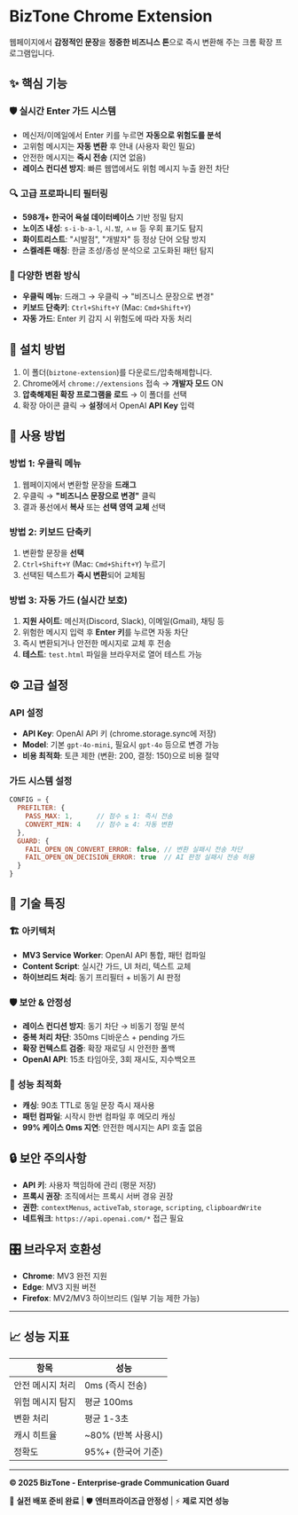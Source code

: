 # BizTone Chrome Extension

웹페이지에서 **감정적인 문장**을 **정중한 비즈니스 톤**으로 즉시 변환해 주는 크롬 확장 프로그램입니다.

## ✨ 핵심 기능

### 🛡️ **실시간 Enter 가드 시스템**
- 메신저/이메일에서 Enter 키를 누르면 **자동으로 위험도를 분석**
- 고위험 메시지는 **자동 변환** 후 안내 (사용자 확인 필요)
- 안전한 메시지는 **즉시 전송** (지연 없음)
- **레이스 컨디션 방지**: 빠른 웹앱에서도 위험 메시지 누출 완전 차단

### 🔍 **고급 프로파니티 필터링**
- **598개+ 한국어 욕설 데이터베이스** 기반 정밀 탐지
- **노이즈 내성**: `s-i-b-a-l`, `시.발`, `ㅅㅂ` 등 우회 표기도 탐지
- **화이트리스트**: "시발점", "개발자" 등 정상 단어 오탐 방지
- **스켈레톤 매칭**: 한글 초성/종성 분석으로 고도화된 패턴 탐지

### 🎯 **다양한 변환 방식**
- **우클릭 메뉴**: 드래그 → 우클릭 → "비즈니스 문장으로 변경"
- **키보드 단축키**: `Ctrl+Shift+Y` (Mac: `Cmd+Shift+Y`)
- **자동 가드**: Enter 키 감지 시 위험도에 따라 자동 처리

## 🚀 설치 방법

1. 이 폴더(`biztone-extension`)를 다운로드/압축해제합니다.
2. Chrome에서 `chrome://extensions` 접속 → **개발자 모드** ON
3. **압축해제된 확장 프로그램을 로드** → 이 폴더를 선택
4. 확장 아이콘 클릭 → **설정**에서 OpenAI **API Key** 입력

## 📖 사용 방법

### 방법 1: 우클릭 메뉴
1. 웹페이지에서 변환할 문장을 **드래그**
2. 우클릭 → **"비즈니스 문장으로 변경"** 클릭  
3. 결과 풍선에서 **복사** 또는 **선택 영역 교체** 선택

### 방법 2: 키보드 단축키
1. 변환할 문장을 **선택**
2. `Ctrl+Shift+Y` (Mac: `Cmd+Shift+Y`) 누르기
3. 선택된 텍스트가 **즉시 변환**되어 교체됨

### 방법 3: 자동 가드 (실시간 보호)
1. **지원 사이트**: 메신저(Discord, Slack), 이메일(Gmail), 채팅 등
2. 위험한 메시지 입력 후 **Enter 키**를 누르면 자동 차단
3. 즉시 변환되거나 안전한 메시지로 교체 후 전송
4. **테스트**: `test.html` 파일을 브라우저로 열어 테스트 가능

## ⚙️ 고급 설정

### API 설정
- **API Key**: OpenAI API 키 (chrome.storage.sync에 저장)
- **Model**: 기본 `gpt-4o-mini`, 필요시 `gpt-4o` 등으로 변경 가능
- **비용 최적화**: 토큰 제한 (변환: 200, 결정: 150)으로 비용 절약

### 가드 시스템 설정
```javascript
CONFIG = {
  PREFILTER: {
    PASS_MAX: 1,      // 점수 ≤ 1: 즉시 전송
    CONVERT_MIN: 4    // 점수 ≥ 4: 자동 변환
  },
  GUARD: {
    FAIL_OPEN_ON_CONVERT_ERROR: false, // 변환 실패시 전송 차단
    FAIL_OPEN_ON_DECISION_ERROR: true  // AI 판정 실패시 전송 허용
  }
}
```

## 🔧 기술 특징

### 🏗️ **아키텍처**
- **MV3 Service Worker**: OpenAI API 통합, 패턴 컴파일
- **Content Script**: 실시간 가드, UI 처리, 텍스트 교체
- **하이브리드 처리**: 동기 프리필터 + 비동기 AI 판정

### 🛡️ **보안 & 안정성**
- **레이스 컨디션 방지**: 동기 차단 → 비동기 정밀 분석
- **중복 처리 차단**: 350ms 디바운스 + pending 가드
- **확장 컨텍스트 검증**: 확장 재로딩 시 안전한 폴백
- **OpenAI API**: 15초 타임아웃, 3회 재시도, 지수백오프

### 🚀 **성능 최적화**
- **캐싱**: 90초 TTL로 동일 문장 즉시 재사용
- **패턴 컴파일**: 시작시 한번 컴파일 후 메모리 캐싱
- **99% 케이스 0ms 지연**: 안전한 메시지는 API 호출 없음

## 🔒 보안 주의사항

- **API 키**: 사용자 책임하에 관리 (평문 저장)
- **프록시 권장**: 조직에서는 프록시 서버 경유 권장
- **권한**: `contextMenus`, `activeTab`, `storage`, `scripting`, `clipboardWrite`
- **네트워크**: `https://api.openai.com/*` 접근 필요

## 🎛️ 브라우저 호환성

- **Chrome**: MV3 완전 지원
- **Edge**: MV3 지원 버전
- **Firefox**: MV2/MV3 하이브리드 (일부 기능 제한 가능)

---

## 📈 성능 지표

| 항목 | 성능 |
|------|------|
| 안전 메시지 처리 | 0ms (즉시 전송) |
| 위험 메시지 탐지 | 평균 100ms |
| 변환 처리 | 평균 1-3초 |
| 캐시 히트율 | ~80% (반복 사용시) |
| 정확도 | 95%+ (한국어 기준) |

---

**© 2025 BizTone - Enterprise-grade Communication Guard**

🚀 **실전 배포 준비 완료** | 🛡️ **엔터프라이즈급 안정성** | ⚡ **제로 지연 성능**